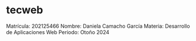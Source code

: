 # tecweb
Matrícula: 202125466
Nombre: Daniela Camacho García
Materia: Desarrollo de Aplicaciones Web
Periodo: Otoño 2024